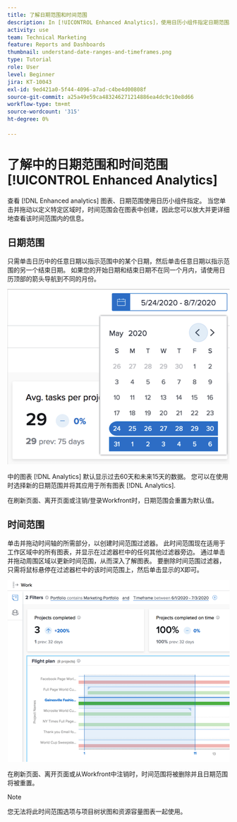 ```yaml
---
title: 了解日期范围和时间范围
description: In [!UICONTROL Enhanced Analytics]，使用日历小组件指定日期范围。 时间范围在图表中创建。
activity: use
team: Technical Marketing
feature: Reports and Dashboards
thumbnail: understand-date-ranges-and-timeframes.png
type: Tutorial
role: User
level: Beginner
jira: KT-10043
exl-id: 9ed421a0-5f44-4096-a7ad-c4be4d00808f
source-git-commit: a25a49e59ca483246271214886ea4dc9c10e8d66
workflow-type: tm+mt
source-wordcount: '315'
ht-degree: 0%

---
```


# 了解中的日期范围和时间范围 [!UICONTROL Enhanced Analytics]

查看 [!DNL Enhanced analytics] 图表、日期范围使用日历小组件指定。 当您单击并拖动以定义特定区域时，时间范围会在图表中创建，因此您可以放大并更详细地查看该时间范围内的信息。

## 日期范围

只需单击日历中的任意日期以指示范围中的某个日期，然后单击任意日期以指示范围的另一个结束日期。 如果您的开始日期和结束日期不在同一个月内，请使用日历顶部的箭头导航到不同的月份。

![使用日历小组件选择日期范围的图像](assets/section-1-3.png)

中的图表 [!DNL Analytics] 默认显示过去60天和未来15天的数据。 您可以在使用时选择新的日期范围并将其应用于所有图表 [!DNL Analytics].

在刷新页面、离开页面或注销/登录Workfront时，日期范围会重置为默认值。

## 时间范围

单击并拖动时间轴的所需部分，以创建时间范围过滤器。 此时间范围现在适用于工作区域中的所有图表，并显示在过滤器栏中的任何其他过滤器旁边。 通过单击并拖动周围区域以更新时间范围，从而深入了解图表。 要删除时间范围过滤器，只需将鼠标悬停在过滤器栏中的该时间范围上，然后单击显示的X即可。

![使用单击和拖动选择日期范围的图像](assets/section-1-4.png)

在刷新页面、离开页面或从Workfront中注销时，时间范围将被删除并且日期范围将被重置。

>[!NOTE]
>
>您无法将此时间范围选项与项目树状图和资源容量图表一起使用。
